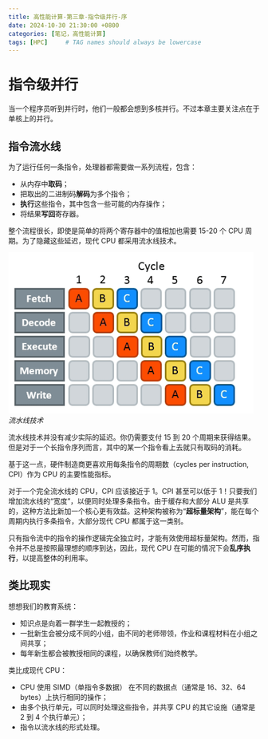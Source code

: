 ```yaml
---
title: 高性能计算-第三章-指令级并行-序
date: 2024-10-30 21:30:00 +0800
categories: [笔记，高性能计算]
tags: [HPC]     # TAG names should always be lowercase
---
```

# 指令级并行

当一个程序员听到并行时，他们一般都会想到多核并行。不过本章主要关注点在于单核上的并行。

## 指令流水线

为了运行任何一条指令，处理器都需要做一系列流程，包含：

- 从内存中**取码**；
- 把取出的二进制码**解码**为多个指令；
- **执行**这些指令，其中包含一些可能的内存操作；
- 将结果**写回**寄存器。

整个流程很长，即使是简单的将两个寄存器中的值相加也需要 15-20 个 CPU 周期。为了隐藏这些延迟，现代 CPU 都采用流水线技术。

![流水线](/assets/Instruction_Level_Parallelism/pipeline.png)
_流水线技术_

流水线技术并没有减少实际的延迟。你仍需要支付 15 到 20 个周期来获得结果。但是对于一个长指令序列而言，其中的某一个指令看上去就只有取码的消耗。

基于这一点，硬件制造商更喜欢用每条指令的周期数（cycles per instruction, CPI）作为 CPU 的主要性能指标。

对于一个完全流水线的 CPU，CPI 应该接近于 1。CPI 甚至可以低于 1！只要我们增加流水线的“宽度”，以便同时处理多条指令。由于缓存和大部分 ALU 是共享的，这种方法比新加一个核心更有效益。这种架构被称为“**超标量架构**”，能在每个周期内执行多条指令，大部分现代 CPU 都属于这一类别。

只有指令流中的指令的操作逻辑完全独立时，才能有效使用超标量架构。然而，指令并不总是按照最理想的顺序到达，因此，现代 CPU 在可能的情况下会**乱序执行**，以提高整体的利用率。

## 类比现实

想想我们的教育系统：

- 知识点是向着一群学生一起教授的；
- 一批新生会被分成不同的小组，由不同的老师带领，作业和课程材料在小组之间共享；
- 每年新生都会被教授相同的课程，以确保教师们始终教学。

类比成现代 CPU：

- CPU 使用 SIMD（单指令多数据） 在不同的数据点（通常是 16、32、64 bytes）上执行相同的操作；
- 由多个执行单元，可以同时处理这些指令，并共享 CPU 的其它设施（通常是 2 到 4 个执行单元）；
- 指令以流水线的形式处理。
